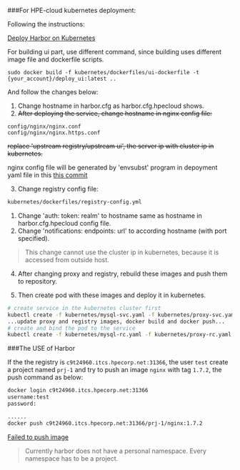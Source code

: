 ###For HPE-cloud kubernetes deployment:

Following the instructions:

[Deploy Harbor on Kubernetes](../docs/kubernetes_deployment.md)

For building ui part, use different command, since building uses different image file and dockerfile scripts.
```
sudo docker build -f kubernetes/dockerfiles/ui-dockerfile -t {your_account}/deploy_ui:latest ..
```

And follow the changes below:

1. Change hostname in harbor.cfg as harbor.cfg.hpecloud shows.
2. ~~After deploying the service, change hostname in nginx config file:~~
  ```
  config/nginx/nginx.conf
  config/nginx/nginx.https.conf
  ```
  ~~replace 'upstream registry/upstream ui', the server ip with cluster ip in kubernetes.~~
  
  nginx config file will be generated by 'envsubst' program in depoyment yaml file in this [this commit](https://github.hpe.com/liang-huang/harbor/commit/9c240eaafeed87b726b15e51f87df72998a3dd96)

3. Change registry config file:
  ```bash
  kubernetes/dockerfiles/registry-config.yml
  ```
  1. Change 'auth: token: realm' to hostname same as hostname in harbor.cfg.hpecloud config file.
  2. Change 'notifications: endpoints: url' to according hostname (with port specified).
  
  >This change cannot use the cluster ip in kubernetes, because it is accessed from outside host.

4. After changing proxy and registry, rebuild these images and push them to repository.

5. Then create pod with these images and deploy it in kubernetes.
  ```bash
  # create service in the kubernetes cluster first
  kubectl create -f kubernetes/mysql-svc.yaml -f kubernetes/proxy-svc.yaml -f kubernetes/registry-svc.yaml -f kubernetes/ui-svc.yaml
  ...update proxy and registry images, docker build and docker push...
  # create and bind the pod to the service
  kubectl create -f kubernetes/mysql-rc.yaml -f kubernetes/proxy-rc.yaml -f kubernetes/registry-rc.yaml -f kubernetes/ui-rc.yaml
  ```

###The USE of Harbor

If the the registry is `c9t24960.itcs.hpecorp.net:31366`, the user `test` create a project named `prj-1` and try to push an image `nginx` with tag `1.7.2`, the push command as below:
```bash
docker login c9t24960.itcs.hpecorp.net:31366
username:test
password:

......
docker push c9t24960.itcs.hpecorp.net:31366/prj-1/nginx:1.7.2
```
[Failed to push image](https://github.com/vmware/harbor/issues/80)
>Currently harbor does not have a personal namespace. Every namespace has to be a project.
